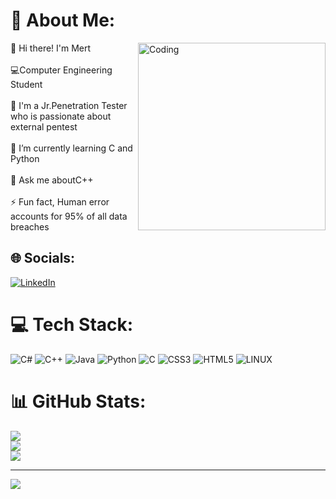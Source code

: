 # 💫 About Me:
👋 Hi there! I'm Mert
<img align="right" alt="Coding" width="300" src="https://media.tenor.com/lIMtjiAYuT8AAAAC/breezy-hacker.gif">
<br><br>💻Computer Engineering Student<br><br>🔭 I'm a Jr.Penetration Tester who is passionate about external pentest<br><br>🌱 I’m currently learning C and Python<br><br>💬 Ask me aboutC++<br><br>⚡ Fun fact, Human error accounts for 95% of all data breaches<br>


## 🌐 Socials:
[![LinkedIn](https://img.shields.io/badge/LinkedIn-%230077B5.svg?logo=linkedin&logoColor=white)](https://linkedin.com/in/https://www.linkedin.com/in/mert-umul-3a944821b/) 

# 💻 Tech Stack:
![C#](https://img.shields.io/badge/c%23-%23239120.svg?style=for-the-badge&logo=c-sharp&logoColor=white) ![C++](https://img.shields.io/badge/c++-%2300599C.svg?style=for-the-badge&logo=c%2B%2B&logoColor=white) ![Java](https://img.shields.io/badge/java-%23ED8B00.svg?style=for-the-badge&logo=java&logoColor=white) ![Python](https://img.shields.io/badge/python-3670A0?style=for-the-badge&logo=python&logoColor=ffdd54) ![C](https://img.shields.io/badge/c-%2300599C.svg?style=for-the-badge&logo=c&logoColor=white) ![CSS3](https://img.shields.io/badge/css3-%231572B6.svg?style=for-the-badge&logo=css3&logoColor=white) ![HTML5](https://img.shields.io/badge/html5-%23E34F26.svg?style=for-the-badge&logo=html5&logoColor=white) ![LINUX](https://img.shields.io/badge/Linux-FCC624?style=for-the-badge&logo=linux&logoColor=black)
# 📊 GitHub Stats:
![](https://github-readme-stats.vercel.app/api?username=Mertumul&theme=dark&hide_border=false&include_all_commits=false&count_private=false)<br/>
![](https://github-readme-streak-stats.herokuapp.com/?user=Mertumul&theme=dark&hide_border=false)<br/>
![](https://github-readme-stats.vercel.app/api/top-langs/?username=Mertumul&theme=dark&hide_border=false&include_all_commits=false&count_private=false&layout=compact)

---
[![](https://visitcount.itsvg.in/api?id=Mertumul&icon=0&color=0)](https://visitcount.itsvg.in)

<!-- Proudly created with GPRM ( https://gprm.itsvg.in ) -->
